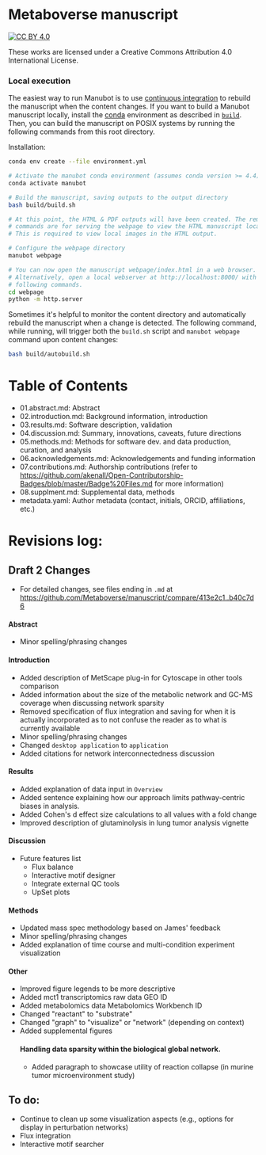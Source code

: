 # Metaboverse manuscript

[![CC BY 4.0][cc-by-shield]][cc-by]

These works are licensed under a Creative Commons Attribution 4.0 International License.

[cc-by]: http://creativecommons.org/licenses/by/4.0/
[cc-by-image]: https://i.creativecommons.org/l/by/4.0/88x31.png
[cc-by-shield]: https://img.shields.io/badge/License-CC%20BY%204.0-lightgrey.svg

### Local execution

The easiest way to run Manubot is to use [continuous integration](#continuous-integration) to rebuild the manuscript when the content changes.
If you want to build a Manubot manuscript locally, install the [conda](https://conda.io) environment as described in [`build`](build).
Then, you can build the manuscript on POSIX systems by running the following commands from this root directory.

Installation:
```sh
conda env create --file environment.yml
```

```sh
# Activate the manubot conda environment (assumes conda version >= 4.4)
conda activate manubot

# Build the manuscript, saving outputs to the output directory
bash build/build.sh

# At this point, the HTML & PDF outputs will have been created. The remaining
# commands are for serving the webpage to view the HTML manuscript locally.
# This is required to view local images in the HTML output.

# Configure the webpage directory
manubot webpage

# You can now open the manuscript webpage/index.html in a web browser.
# Alternatively, open a local webserver at http://localhost:8000/ with the
# following commands.
cd webpage
python -m http.server
```

Sometimes it's helpful to monitor the content directory and automatically rebuild the manuscript when a change is detected.
The following command, while running, will trigger both the `build.sh` script and `manubot webpage` command upon content changes:

```sh
bash build/autobuild.sh
```

# Table of Contents
- 01.abstract.md: Abstract
- 02.introduction.md: Background information, introduction
- 03.results.md: Software description, validation
- 04.discussion.md: Summary, innovations, caveats, future directions
- 05.methods.md: Methods for software dev. and data production, curation, and analysis
- 06.acknowledgements.md: Acknowledgements and funding information
- 07.contributions.md: Authorship contributions (refer to https://github.com/akenall/Open-Contributorship-Badges/blob/master/Badge%20Files.md for more information)
- 08.supplment.md: Supplemental data, methods
- metadata.yaml: Author metadata (contact, initials, ORCID, affiliations, etc.)

# Revisions log:
## Draft 2 Changes
- For detailed changes, see files ending in `.md` at https://github.com/Metaboverse/manuscript/compare/413e2c1..b40c7d6

#### Abstract
- Minor spelling/phrasing changes

#### Introduction
- Added description of MetScape plug-in for Cytoscape in other tools comparison
- Added information about the size of the metabolic network and GC-MS coverage when discussing network sparsity
- Removed specification of flux integration and saving for when it is actually incorporated as to not confuse the reader as to what is currently available
- Minor spelling/phrasing changes
- Changed `desktop application` to `application`
- Added citations for network interconnectedness discussion

#### Results
- Added explanation of data input in `Overview`
- Added sentence explaining how our approach limits pathway-centric biases in analysis.
- Added Cohen's d effect size calculations to all values with a fold change
- Improved description of glutaminolysis in lung tumor analysis vignette

#### Discussion
- Future features list
  - Flux balance
  - Interactive motif designer
  - Integrate external QC tools
  - UpSet plots


#### Methods
- Updated mass spec methodology based on James' feedback
- Minor spelling/phrasing changes
- Added explanation of time course and multi-condition experiment visualization

#### Other
- Improved figure legends to be more descriptive
- Added mct1 transcriptomics raw data GEO ID
- Added metabolomics data Metabolomics Workbench ID
- Changed "reactant" to "substrate"
- Changed "graph" to "visualize" or "network" (depending on context)
- Added supplemental figures
  #### Handling data sparsity within the biological global network.
  - Added paragraph to showcase utility of reaction collapse (in murine tumor microenvironment study)





## To do:
- Continue to clean up some visualization aspects (e.g., options for display in perturbation networks)
- Flux integration
- Interactive motif searcher
